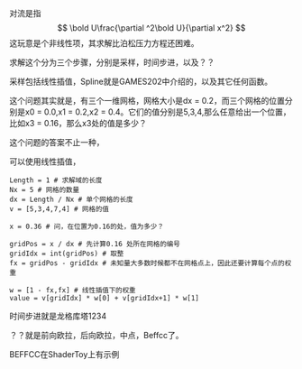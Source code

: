 对流是指
$$
\bold U\frac{\partial ^2\bold U}{\partial x^2}
$$
这玩意是个非线性项，其求解比泊松压力方程还困难。

求解这个分为三个步骤，分别是采样，时间步进，以及？？



采样包括线性插值，Spline就是GAMES202中介绍的，以及其它任何函数。

这个问题其实就是，有三个一维网格，网格大小是dx = 0.2，而三个网格的位置分别是x0 = 0.0,x1 = 0.2,x2 = 0.4。它们的值分别是5,3,4,那么任意给出一个位置，比如x3 = 0.16，那么x3处的值是多少？

这个问题的答案不止一种，

可以使用线性插值，

```
Length = 1 # 求解域的长度
Nx = 5 # 网格的数量
dx = Length / Nx # 单个网格的长度
v = [5,3,4,7,4] # 网格的值

x = 0.36 # 问，在位置为0.16的处，值为多少？

gridPos = x / dx # 先计算0.16 处所在网格的编号
gridIdx = int(gridPos) # 取整
fx = gridPos - gridIdx # 未知量大多数时候都不在网格点上，因此还要计算每个点的权重 

w = [1 - fx,fx] # 线性插值下的权重
value = v[gridIdx] * w[0] + v[gridIdx+1] * w[1]
```

时间步进就是龙格库塔1234



？？就是前向欧拉，后向欧拉，中点，Beffcc了。

BEFFCC在ShaderToy上有示例